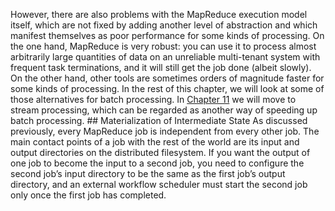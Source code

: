 However, there are also problems with the MapReduce execution model itself, which are not fixed by
adding another level of abstraction and which manifest themselves as poor performance for some
kinds of processing. On the one hand, MapReduce is very robust: you can use it to process almost
arbitrarily large quantities of data on an unreliable multi-tenant system with frequent task
terminations, and it will still get the job done (albeit slowly). On the other hand, other tools are
sometimes orders of magnitude faster for some kinds of processing. In the rest of this chapter, we will look at some of those alternatives for batch processing. In
[Chapter 11](ch11.html#ch_stream) we will move to stream processing, which can be regarded as another way of speeding up
batch processing. ## Materialization of Intermediate State 
As discussed previously, every MapReduce job is independent from every other job. The main contact
points of a job with the rest of the world are its input and output directories on the distributed
filesystem. If you want the output of one job to become the input to a second job, you need to
configure the second job’s input directory to be the same as the first job’s output directory, and
an external workflow scheduler must start the second job only once the first job has completed.